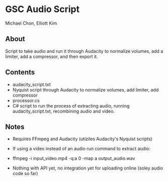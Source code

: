 # GSC Audio Script

Michael Chon, Elliott Kim

## About
Script to take audio and run it through Audacity to normalize volumes, add a limiter, add a compressor, and then export it.

## Contents
- audacity_script.txt
- Nyquist script through Audacity to normalize volumes, add limiter, add compressor
- processor.cs
- C# script to run the process of extracting audio, running audacity_script.txt, recombining audio and video.

## Notes
- Requires FFmpeg and Audacity (utiziles Audacity's Nyquist scripts)
- If using a video instead of an audio run command to extract audio:
- ffmpeg -i input_video.mp4 -q:a 0 -map a output_audio.wav

- Nothing with API yet, no integration yet for uploading online (soley audio code so far)
